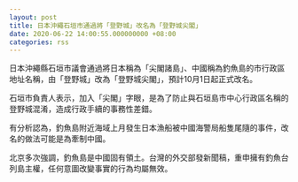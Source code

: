 ```yaml
---
layout: post
title: 日本沖繩石垣市通過將「登野城」改名為「登野城尖閣」
date: 2020-06-22 14:00:55.000000000 +08:00
categories: rss
---
```


日本沖繩縣石垣市議會通過將日本稱為「尖閣諸島」、中國稱為釣魚島的市行政區地址名稱，由「登野城」改為「登野城尖閣」，預計10月1日起正式改名。

石垣市負責人表示，加入「尖閣」字眼，是為了防止與石垣島市中心行政區名稱的登野城混淆，造成行政手續的事務性差錯。

有分析認為，釣魚島附近海域上月發生日本漁船被中國海警局船隻尾隨的事件，改名的做法可能是為牽制中國。

北京多次強調，釣魚島是中國固有領土。台灣的外交部發新聞稿，重申擁有釣魚台列島主權，任何意圖改變事實的行為均屬無效。
